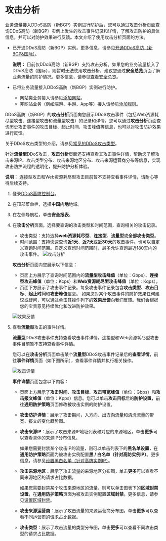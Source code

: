 # 攻击分析

业务流量接入DDoS高防（新BGP）实例进行防护后，您可以通过攻击分析页面查询DDoS高防（新BGP）实例上发生的攻击事件记录和详情，了解攻击防护的具体信息，并可以对防护效果进行反馈。本文介绍了使用攻击分析页面的方法。

-   已开通DDoS高防（新BGP）实例。更多信息，请参见[开通DDoS高防（新BGP&国际）](/cn.zh-CN/DDoS高防（新BGP&国际）用户指南/开通DDoS高防（新BGP&国际）.md)。

    **说明：** 目前仅DDoS高防（新BGP）支持攻击分析。如果您的业务流量接入了DDoS高防（国际），则暂时无法使用攻击分析，建议您通过**安全总览**页面了解业务流量的防护情况。更多信息，请参见[查看安全总览](/cn.zh-CN/DDoS高防（新BGP&国际）用户指南/查看安全总览.md)。

-   已将业务流量接入DDoS高防（新BGP）实例进行防护。
    -   网站类业务接入请参见[添加网站](/cn.zh-CN/DDoS高防（新BGP&国际）用户指南/接入DDoS高防/域名接入/添加网站.md)。
    -   非网站业务（例如端游、手游、App等）接入请参见[添加规则](/cn.zh-CN/DDoS高防（新BGP&国际）用户指南/接入DDoS高防/端口接入/添加规则.md)。

DDoS高防（新BGP）的**攻击分析**页面向您展示DDoS攻击事件（包括Web资源耗尽型攻击、连接型攻击和流量型攻击）的记录和详情。您可以通过**攻击分析**页面查询历史攻击事件的攻击目标、起止时间、攻击峰值等信息，也可以对攻击防护效果进行反馈。

关于DDoS攻击类型的介绍，请参见[常见的DDoS攻击类型](/cn.zh-CN/3分钟了解DDoS攻击/DDoS攻击介绍.md)。

针对**流量型**DDoS攻击，**攻击分析**页面还支持查看其攻击事件详情，帮助您了解攻击来源IP、攻击类型分布、攻击来源地区分布、攻击来源运营商分布等信息，实现攻击防护流程的透明化，提升防护分析体验。

**说明：** 连接型攻击和Web资源耗尽型攻击目前暂不支持查看事件详情，请耐心等待后续支持。

1.  登录[DDoS高防控制台](https://yundun.console.aliyun.com/?p=ddoscoo)。

2.  在顶部菜单栏，选择**中国内地**地域。

3.  在左侧导航栏，单击**安全报表**。

4.  在**攻击分析**页面，选择要查询的攻击类型和时间范围，查询相关的攻击记录。

    -   攻击类型：支持选择**web资源耗尽型**、**连接型**、**流量型**或**全部攻击类型**。
    -   时间范围：支持快速查询**近1天**、**近7天**或**近30天**的攻击事件，也可以自定义查询时间范围。自定义查询时间范围时，最多允许查询最近180天内的攻击事件。
    ![攻击分析](https://static-aliyun-doc.oss-cn-hangzhou.aliyuncs.com/assets/img/zh-CN/4311621061/p170724.png)

    **攻击分析**页面向您展示以下信息：

    -   页面上方展示了查询时间范围内的**流量型攻击峰值**（单位：Gbps）、**连接型攻击峰值**（单位：Kcps）和**Web资源耗尽型攻击峰值**（单位：Kqps）。
    -   页面下方展示了攻击事件记录。每条攻击事件记录包含**攻击类型**、**攻击目标**、**起止时间**和**攻击峰值**信息。
    如果您对某个攻击事件的防护效果任何建议或疑问，可以通过单击其操作列下的**效果反馈**向我们反馈。我们会根据您的宝贵意见持续优化和改进防护效果。

    ![效果反馈](https://static-aliyun-doc.oss-cn-hangzhou.aliyuncs.com/assets/img/zh-CN/4311621061/p170726.png)

5.  查看**流量型**攻击的事件详情。

    **流量型**DDoS攻击事件支持查看攻击事件详情。连接型和Web资源耗尽型攻击事件目前暂不支持查看事件详情。

    您可以在**攻击分析**页面单击某个**流量型**DDoS攻击事件记录后的**查看详情**，前往**事件详情**页面（如下图所示），查看事件详情并执行相关操作。

    ![攻击详情](https://static-aliyun-doc.oss-cn-hangzhou.aliyuncs.com/assets/img/zh-CN/4311621061/p170725.png)

    **事件详情**页面包含以下内容：

    -   页面上方展示了**攻击时间**、**攻击目标**、**攻击带宽峰值**（单位：Gbps）和**攻击报文峰值**（单位：Kpps）信息。您可以单击**攻击目标**后的**防护设置**，前往**通用防护策略**页面修改被攻击实例的防护设置。
    -   **攻击防护详情**：展示了攻击期间，入方向、出方向流量和清洗流量的带宽、报文的变化趋势图。
    -   **攻击来源IP**：展示了攻击来源IP地址列表和对应的来源地区，单击**更多**可以查看具体的来源IP分布信息。

        如果您需要封禁某个攻击IP的流量，则可以单击列表下的**黑名单设置**，在**通用防护策略**页面为被攻击实例配置**黑 / 白名单（针对高防实例IP）**。更多信息，请参见[设置黑白名单（针对高防实例IP）](/cn.zh-CN/DDoS高防（新BGP&国际）用户指南/防护设置/基础设施DDoS防护/设置黑白名单（针对高防实例IP）.md)。

    -   **攻击来源地区**：展示了攻击流量的来源地区分布图，单击**更多**可以查看不同来源地区的请求占比数据。

        如果您需要封禁某个攻击来源地区的流量，则可以单击图表下的**区域封禁设置**，在**通用防护策略**页面为被攻击实例配置**区域封禁**。更多信息，请参见[设置区域封禁](/cn.zh-CN/DDoS高防（新BGP&国际）用户指南/防护设置/基础设施DDoS防护/设置区域封禁.md)。

    -   **攻击来源运营商**：展示了攻击流量的来源运营商分布图，单击**更多**可以查看不同运营商的请求占比数据。
    -   **攻击类型**：展示了攻击流量的类型分布图，单击**更多**可以查看不同攻击类型的请求占比数据。

